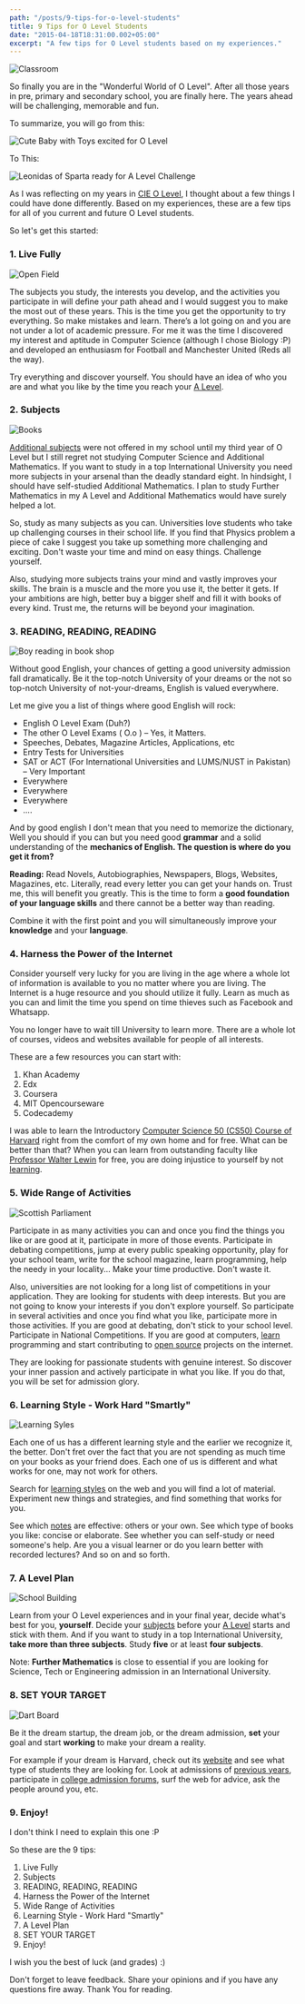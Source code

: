 ```yaml
---
path: "/posts/9-tips-for-o-level-students"
title: 9 Tips for O Level Students
date: "2015-04-18T18:31:00.002+05:00"
excerpt: "A few tips for O Level students based on my experiences."
---
```


![Classroom](https://1.bp.blogspot.com/-Xjq3p2usObM/VTDHCOVtCaI/AAAAAAAAmaY/rHleIfga6uw/s1600/handsRaised.jpg)

So finally you are in the "Wonderful World of O Level". After all those years in pre, primary and secondary school, you are finally here. The years ahead will be challenging, memorable and fun.

To summarize, you will go from this:

![Cute Baby with Toys excited for O Level](https://3.bp.blogspot.com/-0kbduzf4woU/VTC5-4ifc_I/AAAAAAAAmZ8/OagUbGfaFiU/s1600/3563769.jpg)

To This:

![Leonidas of Sparta ready for A Level Challenge](<https://2.bp.blogspot.com/-_eG-ZqgGeSA/VTC7kgU5U4I/AAAAAAAAmaI/7by51ks09gs/s1600/download%2B(1).jpg>)

As I was reflecting on my years in [CIE O Level](https://www.cie.org.uk/programmes-and-qualifications/.../cambridge-o-level/), I thought about a few things I could have done differently. Based on my experiences, these are a few tips for all of you current and future O Level students.

So let's get this started:

### 1. Live Fully

![Open Field](https://1.bp.blogspot.com/-yrjIsaY0hAY/VTDI01lDDFI/AAAAAAAAmak/TLe10LmQjkg/s1600/1.jpg)

The subjects you study, the interests you develop, and the activities you participate in will define your path ahead and I would suggest you to make the most out of these years. This is the time you get the opportunity to try everything. So make mistakes and learn. There’s a lot going on and you are not under a lot of academic pressure. For me it was the time I discovered my interest and aptitude in Computer Science (although I chose Biology :P) and developed an enthusiasm for Football and Manchester United (Reds all the way).

Try everything and discover yourself. You should have an idea of who you are and what you like by the time you reach your [A Level](https://www.cie.org.uk/programmes.../cambridge-international-as-and-a-levels/).

### 2. Subjects

![Books](https://4.bp.blogspot.com/-FeZJfvQ-36o/VTDLlK3BpdI/AAAAAAAAmbg/es1uhUGzdnQ/s1600/2.JPG)

[Additional subjects](https://www.cie.org.uk/programmes-and-qualifications/cambridge-secondary-2/cambridge-o-level/subjects/) were not offered in my school until my third year of O Level but I still regret not studying Computer Science and Additional Mathematics. If you want to study in a top International University you need more subjects in your arsenal than the deadly standard eight. In hindsight, I should have self-studied Additional Mathematics. I plan to study Further Mathematics in my A Level and Additional Mathematics would have surely helped a lot.

So, study as many subjects as you can. Universities love students who take up challenging courses in their school life. If you find that Physics problem a piece of cake I suggest you take up something more challenging and exciting. Don't waste your time and mind on easy things. Challenge yourself.

Also, studying more subjects trains your mind and vastly improves your skills. The brain is a muscle and the more you use it, the better it gets. If your ambitions are high, better buy a bigger shelf and fill it with books of every kind. Trust me, the returns will be beyond your imagination.

### 3. READING, READING, READING

![Boy reading in book shop](https://3.bp.blogspot.com/-kjKSLj2KbPU/VTDJUvRMI8I/AAAAAAAAmbM/ayQkTVfUkK8/s1600/Child_reading_at_Brookline_Booksmith.jpg)

Without good English, your chances of getting a good university admission fall dramatically. Be it the top-notch University of your dreams or the not so top-notch University of not-your-dreams, English is valued everywhere.

Let me give you a list of things where good English will rock:

- English O Level Exam (Duh?)
- The other O Level Exams ( O.o ) – Yes, it Matters.
- Speeches, Debates, Magazine Articles, Applications, etc
- Entry Tests for Universities
- SAT or ACT (For International Universities and LUMS/NUST in Pakistan) – Very Important
- Everywhere
- Everywhere
- Everywhere
- ....

And by good english I don't mean that you need to memorize the dictionary, Well you should if you can but you need good **grammar** and a solid understanding of the **mechanics of English. The question is where do you get it from?**

**Reading:** Read Novels, Autobiographies, Newspapers, Blogs, Websites, Magazines, etc. Literally, read every letter you can get your hands on. Trust me, this will benefit you greatly. This is the time to form a **good foundation of your language skills** and there cannot be a better way than reading.

Combine it with the first point and you will simultaneously improve your **knowledge** and your **language**.

### 4. Harness the Power of the Internet

Consider yourself very lucky for you are living in the age where a whole lot of information is available to you no matter where you are living. The Internet is a huge resource and you should utilize it fully. Learn as much as you can and limit the time you spend on time thieves such as Facebook and Whatsapp.

You no longer have to wait till University to learn more. There are a whole lot of courses, videos and websites available for people of all interests.

These are a few resources you can start with:

1. Khan Academy
2. Edx
3. Coursera
4. MIT Opencourseware
5. Codecademy

I was able to learn the Introductory [Computer Science 50 (CS50) Course of Harvard](https://www.edx.org/course/introduction-computer-science-harvardx-cs50x) right from the comfort of my own home and for free. What can be better than that? When you can learn from outstanding faculty like [Professor Walter Lewin](https://videolectures.net/mit801f99_physics_classical_mechanics/) for free, you are doing injustice to yourself by not [learning](https://www.academicearth.org/).

### 5. Wide Range of Activities

![Scottish Parliament](https://3.bp.blogspot.com/-yi3ybuR7fhg/VTDJYbRKZmI/AAAAAAAAmbU/HD_hRXfVcIs/s1600/Scotland_Parliament_Holyrood.jpg)

Participate in as many activities you can and once you find the things you like or are good at it, participate in more of those events. Participate in debating competitions, jump at every public speaking opportunity, play for your school team, write for the school magazine, learn programming, help the needy in your locality... Make your time productive. Don't waste it.

Also, universities are not looking for a long list of competitions in your application. They are looking for students with deep interests. But you are not going to know your interests if you don't explore yourself. So participate in several activities and once you find what you like, participate more in those activities. If you are good at debating, don't stick to your school level. Participate in National Competitions. If you are good at computers, [learn](https://code.org/learn) programming and start contributing to [open source](https://en.wikipedia.org/wiki/Open_source) projects on the internet.

They are looking for passionate students with genuine interest. So discover your inner passion and actively participate in what you like. If you do that, you will be set for admission glory.

### 6. Learning Style - Work Hard "Smartly"

![Learning Syles](https://www.loving2learn.com/Portals/0/Challenges/Charts/Learning%20Syles%20Chart/Learning%20Style%20Charts.GIF)

Each one of us has a different learning style and the earlier we recognize it, the better. Don't fret over the fact that you are not spending as much time on your books as your friend does. Each one of us is different and what works for one, may not work for others.

Search for [learning styles](https://www.learning-styles-online.com/overview/) on the web and you will find a lot of material. Experiment new things and strategies, and find something that works for you.

See which [notes](https://www.oalevelnotes.com/) are effective: others or your own. See which type of books you like: concise or elaborate. See whether you can self-study or need someone's help. Are you a visual learner or do you learn better with recorded lectures? And so on and so forth.

### 7. A Level Plan

![School Building](https://2.bp.blogspot.com/-OlQ1WNy7WZM/VTDI30rOanI/AAAAAAAAma0/jIVKxwCX00E/s1600/300px-Forest_Lawn_High_School_6.jpg)

Learn from your O Level experiences and in your final year, decide what's best for you, **yourself**. Decide your [subjects](https://www.cie.org.uk/programmes-and-qualifications/cambridge-advanced/cambridge-international-as-and-a-levels/subjects/) before your [A Level](https://www.cie.org.uk/programmes.../cambridge-international-as-and-a-levels/) starts and stick with them. And if you want to study in a top International University, **take more than three subjects**. Study **five** or at least **four subjects**.

Note: **Further Mathematics** is close to essential if you are looking for Science, Tech or Engineering admission in an International University.

### 8. SET YOUR TARGET

![Dart Board](https://4.bp.blogspot.com/-6oxw1I7HawA/VTDI-7GtA7I/AAAAAAAAmbE/pKEDPPvwqnQ/s1600/target-34560_640.png)

Be it the dream startup, the dream job, or the dream admission, **set** your goal and start **working** to make your dream a reality.

For example if your dream is Harvard, check out its [website](https://www.harvard.edu/) and see what type of students they are looking for. Look at admissions of [previous years](https://talk.collegeconfidential.com/harvard-university/), participate in [college admission forums](https://www.collegeconfidential.com/), surf the web for advice, ask the people around you, etc.

### 9. Enjoy!

I don't think I need to explain this one :P

So these are the 9 tips:

1. Live Fully
2. Subjects
3. READING, READING, READING
4. Harness the Power of the Internet
5. Wide Range of Activities
6. Learning Style - Work Hard "Smartly"
7. A Level Plan
8. SET YOUR TARGET
9. Enjoy!

I wish you the best of luck (and grades) :)

Don't forget to leave feedback. Share your opinions and if you have any questions fire away. Thank You for reading.
